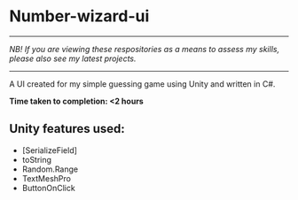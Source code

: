 # Number-wizard-ui

_________________________

*NB! If you are viewing these respositories as a means to assess my skills, please also see my latest projects.*
_________________________

A UI created for my simple guessing game using Unity and written in C#.

**Time taken to completion: <2 hours**

## Unity features used:

* [SerializeField]
* toString
* Random.Range
* TextMeshPro
* ButtonOnClick
